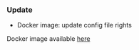 ### Update
- Docker image: update config file rights

Docker image available [here](https://github.com/xclemence/dependencies-graph-viewer/packages)
